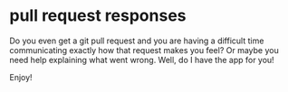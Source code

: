 # pull request responses

Do you even get a git pull request and you are having a difficult time communicating exactly how that request makes you feel? Or maybe you need help explaining what went wrong. Well, do I have the app for you! 

Enjoy!
